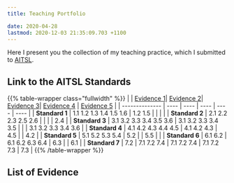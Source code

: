 ```yaml
---
title: Teaching Portfolio

date: 2020-04-28
lastmod: 2020-12-03 21:35:09.703 +1100
---
```


Here I present you the collection of my teaching practice, which I submitted to [AITSL](https://www.aitsl.edu.au/).

## Link to the AITSL Standards

{{% table-wrapper class="fullwidth" %}}
| | [Evidence 1](evidence-1)| [Evidence 2](evidence-2)| [Evidence 3](evidence-3)| [Evidence 4](evidence-4) | [Evidence 5](evidence-5) |
| -------------- | ---- | ---- | ---- | ---- | ---- |
| **Standard 1** | 1.1 1.2 1.3 1.4 1.5 1.6 | 1.2 1.5 | | | |
| **Standard 2** | 2.1 2.2 2.3 2.5 2.6 | | | | 2.4 |
| **Standard 3** | 3.1 3.2 3.3 3.4 3.5 3.6 | 3.1 3.2 3.3 3.4 3.5 | | | 3.1 3.2 3.3 3.4 3.6 |
| **Standard 4** | 4.1 4.2 4.3 4.4 4.5 | 4.1 4.2 4.3 | 4.5 | | 4.2 |
| **Standard 5** | 5.1 5.2 5.3 5.4 | 5.2 | | 5.5 | |
| **Standard 6** | 6.1 6.2 | 6.1 6.2 6.3 6.4 | 6.3 | | 6.1 |
| **Standard 7** | 7.2 | 7.1 7.2 7.4 | 7.1 7.2 7.4 | 7.1 7.2 7.3 | 7.3 |
{{% /table-wrapper %}}

## List of Evidence
